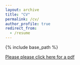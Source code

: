 ```yaml
---
layout: archive
title: "CV"
permalink: /cv/
author_profile: true
redirect_from:
  - /resume
---
```


{% include base_path %}

[Please please click here for a pdf](/files/cv_pawel_struski_aug2025.pdf)